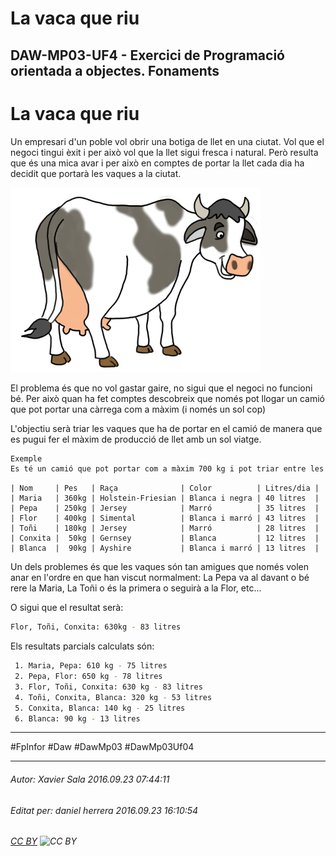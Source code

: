 # La vaca que riu
## DAW-MP03-UF4 - Exercici de Programació orientada a objectes. Fonaments
La vaca que riu
======================
Un empresari d'un poble vol obrir una botiga de llet en una ciutat. Vol que el negoci tingui èxit i per això vol que la llet sigui fresca i natural. Però resulta que és una mica avar i per això en comptes de portar la llet cada dia ha decidit que portarà les vaques a la ciutat.

![Vaca](https://raw.githubusercontent.com/XavierSala/CamioDeVaques/master/imatges/vaca.png)

El problema és que no vol gastar gaire, no sigui que el negoci no funcioni bé. Per això quan ha fet comptes descobreix que només pot llogar un camió que pot portar una càrrega com a màxim (i només un sol cop)

L'objectiu serà triar les vaques que ha de portar en el camió de manera que es pugui fer el màxim de producció de llet amb un sol viatge.

```bash
Exemple
Es té un camió que pot portar com a màxim 700 kg i pot triar entre les vaques següents :
```

    | Nom     | Pes   | Raça              | Color          | Litres/dia |
    | Maria   | 360kg | Holstein-Friesian | Blanca i negra | 40 litres  |
    | Pepa    | 250kg | Jersey            | Marró          | 35 litres  |
    | Flor    | 400kg | Simental          | Blanca i marró | 43 litres  |
    | Toñi    | 180kg | Jersey            | Marró          | 28 litres  |
    | Conxita |  50kg | Gernsey           | Blanca         | 12 litres  |
    | Blanca  |  90kg | Ayshire           | Blanca i marró | 13 litres  |

Un dels problemes és que les vaques són tan amigues que només volen anar en l'ordre en que han viscut normalment: La Pepa va al davant o bé rere la Maria, La Toñi o és la primera o seguirà a la Flor, etc...

O sigui que el resultat serà:

```bash
Flor, Toñi, Conxita: 630kg - 83 litres
```

 Els resultats parcials calculats són:

```bash
 1. Maria, Pepa: 610 kg - 75 litres
 2. Pepa, Flor: 650 kg - 78 litres
 3. Flor, Toñi, Conxita: 630 kg - 83 litres
 4. Toñi, Conxita, Blanca: 320 kg - 53 litres
 5. Conxita, Blanca: 140 kg - 25 litres
 6. Blanca: 90 kg - 13 litres
```


---

#FpInfor #Daw #DawMp03 #DawMp03Uf04

---

###### Autor: Xavier Sala 2016.09.23 07:44:11
###### Editat per: daniel herrera 2016.09.23 16:10:54
###### [CC BY](https://creativecommons.org/licenses/by/4.0/) ![CC BY](https://licensebuttons.net/l/by/3.0/80x15.png)
